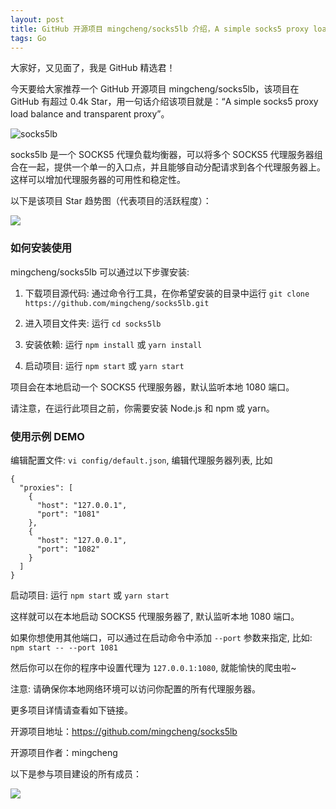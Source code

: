 ```yaml
---
layout: post
title: GitHub 开源项目 mingcheng/socks5lb 介绍，A simple socks5 proxy load balance and transparent proxy
tags: Go
---
```


大家好，又见面了，我是 GitHub 精选君！

今天要给大家推荐一个 GitHub 开源项目 mingcheng/socks5lb，该项目在 GitHub 有超过 0.4k Star，用一句话介绍该项目就是：“A simple socks5 proxy load balance and transparent proxy”。

![socks5lb](https://raw.githubusercontent.com/mingcheng/socks5lb/master/./asserts/socks5lb.png)

socks5lb 是一个 SOCKS5 代理负载均衡器，可以将多个 SOCKS5 代理服务器组合在一起，提供一个单一的入口点，并且能够自动分配请求到各个代理服务器上。这样可以增加代理服务器的可用性和稳定性。


以下是该项目 Star 趋势图（代表项目的活跃程度）：

![](https://api.star-history.com/svg?repos=mingcheng/socks5lb&type=Timeline)

### 如何安装使用

mingcheng/socks5lb 可以通过以下步骤安装:

1. 下载项目源代码: 通过命令行工具，在你希望安装的目录中运行 `git clone https://github.com/mingcheng/socks5lb.git`

2. 进入项目文件夹: 运行 `cd socks5lb`

3. 安装依赖: 运行 `npm install` 或 `yarn install`

4. 启动项目: 运行 `npm start` 或 `yarn start`

项目会在本地启动一个 SOCKS5 代理服务器，默认监听本地 1080 端口。

请注意，在运行此项目之前，你需要安装 Node.js 和 npm 或 yarn。


### 使用示例 DEMO

编辑配置文件: `vi config/default.json`, 编辑代理服务器列表, 比如

```
{
  "proxies": [
    {
      "host": "127.0.0.1",
      "port": "1081"
    },
    {
      "host": "127.0.0.1",
      "port": "1082"
    }
  ]
}
```

启动项目: 运行 `npm start` 或 `yarn start`

这样就可以在本地启动 SOCKS5 代理服务器了, 默认监听本地 1080 端口。

如果你想使用其他端口，可以通过在启动命令中添加 `--port` 参数来指定, 比如: `npm start -- --port 1081`

然后你可以在你的程序中设置代理为 `127.0.0.1:1080`, 就能愉快的爬虫啦~

注意: 请确保你本地网络环境可以访问你配置的所有代理服务器。


更多项目详情请查看如下链接。

开源项目地址：https://github.com/mingcheng/socks5lb 

开源项目作者：mingcheng

以下是参与项目建设的所有成员：

![](https://contrib.rocks/image?repo=mingcheng/socks5lb)

